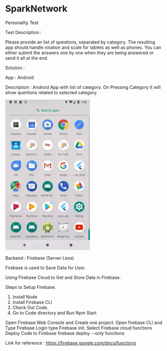 # SparkNetwork
Personality Test

Test Description :

Please provide an list of questions, separated by category. The resulting app should handle rotation and scale for tablets as well as phones. You can either submit the answers one by one when they are being answered or send it all at the end.


Solution :

App : Android

Description : Android App with list of category. On Pressing Category It will show quertions related to selected category.

![Demo App Video](https://github.com/sureshbora1989/SparkNetwork/blob/master/Gifs/Assignment.gif)


Backend : Firebase (Server Less)

Firebase is used to Save Data for User.

Using Firebase Cloud to Get and Store Data in Firebase.

Steps to Setup Firebase.

1. Install Node
2. Install Firebase CLI
3. Check Out Code. 
4. Go to Code directory and Run Npm Start

Open Firebase Web Console and Create one project.
Open firebase CLI and Type Firebase Login
type Firebase init.
Select Firebase cloud functions
Deploy Code to Firebase firebase deploy --only funcitons

Link for reference : https://firebase.google.com/docs/functions
